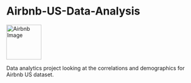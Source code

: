 # Airbnb-US-Data-Analysis
<img width="92" alt="Airbnb Image" src="/Users/bazillaimran/Desktop/airbnb-678x381.png">


Data analytics project looking at the correlations and demographics for Airbnb US dataset.
